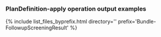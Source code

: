 ### PlanDefinition-apply operation output examples

{% include list_files_byprefix.html directory='' prefix='Bundle-FollowupScreeningResult' %}